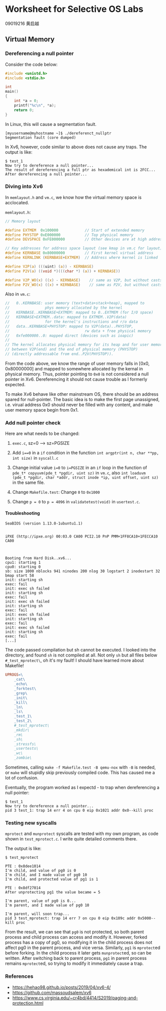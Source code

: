 # Worksheet for Selective OS Labs

09019216 黄启越

## Virtual Memory
### Dereferencing a null pointer
Consider the code below:
```c
#include <unistd.h>
#include <stdio.h>

int
main()
{
    int *a = 0;
    printf("%c\n", *a);
    return 0;
}
```

In Linux, this will cause a segmentation fault.
```
[myusername@myhostname ~]$ ./dereferenct_nullptr 
Segmentation fault (core dumped)
```

In Xv6, however, code similar to above does not cause any traps. The output is like:
```
$ test_1
Now try to dereference a null pointer...
The result of dereferencing a full ptr as hexademical int is 2FCC...
After dereferencing a null pointer...
```


### Diving into Xv6
In `memlayout.h` and `vm.c`, we know how the virtual memory space is acclocated.

`memlayout.h`:

```c
// Memory layout

#define EXTMEM  0x100000            // Start of extended memory
#define PHYSTOP 0xE000000           // Top physical memory
#define DEVSPACE 0xFE000000         // Other devices are at high addresses

// Key addresses for address space layout (see kmap in vm.c for layout)
#define KERNBASE 0x80000000         // First kernel virtual address
#define KERNLINK (KERNBASE+EXTMEM)  // Address where kernel is linked

#define V2P(a) (((uint) (a)) - KERNBASE)
#define P2V(a) ((void *)(((char *) (a)) + KERNBASE))

#define V2P_WO(x) ((x) - KERNBASE)    // same as V2P, but without casts
#define P2V_WO(x) ((x) + KERNBASE)    // same as P2V, but without casts
```

Also in `vm.c`:
```c
//   0..KERNBASE: user memory (text+data+stack+heap), mapped to
//                phys memory allocated by the kernel
//   KERNBASE..KERNBASE+EXTMEM: mapped to 0..EXTMEM (for I/O space)
//   KERNBASE+EXTMEM..data: mapped to EXTMEM..V2P(data)
//                for the kernel's instructions and r/o data
//   data..KERNBASE+PHYSTOP: mapped to V2P(data)..PHYSTOP,
//                                  rw data + free physical memory
//   0xfe000000..0: mapped direct (devices such as ioapic)
//
// The kernel allocates physical memory for its heap and for user memory
// between V2P(end) and the end of physical memory (PHYSTOP)
// (directly addressable from end..P2V(PHYSTOP)).
```

From the code above, we know the range of user memory falls in [0x0, 0x80000000] and mapped to somewhere allocated by the kernal in physical memory. Thus, pointer pointing to `0x0` is not considered a null pointer in Xv6. Dereferencing it should not cause trouble as I formerly expected.


To make Xv6 behave like other mainstream OS, there should be an address spared for null-pointer. The basic idea is to make the first page unassigned, i.e. virual address 0x0 should never be filled with any content, and make user memory space begin from 0x1.

### Add null pointer check
Here are what needs to be changed:

1. `exec.c`, sz=0 --> sz=PGSIZE
2. Add `i==0` in a `if` condition in the function `int argptr(int n, char **pp, int size)` in `syscall.c`
3. Change initial value `i=0` to `i=PGSIZE` in an `if` loop in the function of `pde_t* copyuvm(pde_t *pgdir, uint sz)` in `vm.c`, also `int loaduvm (pde_t *pgdir, char *addr, struct inode *ip, uint offset, uint sz)` in the same file.

4. Change `Makefile.test`: Change `0` to `0x1000`

5. Change `p = 0` to `p = 4096` in `validatetest(void)` in `usertest.c`.

#### Troubleshooting
```
SeaBIOS (version 1.13.0-1ubuntu1.1)


iPXE (http://ipxe.org) 00:03.0 CA00 PCI2.10 PnP PMM+1FF8CA10+1FECCA10 CA00
                                                                               


Booting from Hard Disk..xv6...
cpu1: starting 1
cpu0: starting 0
sb: size 1000 nblocks 941 ninodes 200 nlog 30 logstart 2 inodestart 32 bmap start 58
init: starting sh
exec: fail
init: exec sh failed
init: starting sh
exec: fail
init: exec sh failed
init: starting sh
exec: fail
init: exec sh failed
init: starting sh
exec: fail
init: exec sh failed
init: starting sh
exec: fail
[...]
```

The code passed compilation but sh cannot be executed. I looked into the directory, and found `sh` is not compiled at all. Not only `sh` but all files below `#_test_mprotect\`, oh it's my fault! I should have learned more about Makefile!

```Makefile
UPROGS=\
	_cat\
	_echo\
	_forktest\
	_grep\
	_init\
	_kill\
	_ln\
	_ls\
	_test_1\
	_test_2\
	#_test_mprotect\
	_mkdir\
	_rm\
	_sh\
	_stressfs\
	_usertests\
	_wc\
	_zombie\
```

Sometimes, calling `make -f Makefile.test -B qemu-nox` with `-B` is needed, or `make` will stupidly skip previously compiled code. This has caused me a lot of confusion.

Eventually, the program worked as I expectd - to trap when dereferencing a null pointer:

```
$ test_1
Now try to dereference a null pointer...
pid 3 test_1: trap 14 err 4 on cpu 0 eip 0x1021 addr 0x0--kill proc
```

### Testing new syscalls
`mprotect` and `munprotect` syscalls are tested with my own program, as code shown in `test_mprotect.c`. I write quite detailed comments there.

The output is like:

```
$ test_mprotect

PTE : 0x8dee1014
I'm child, and value of pg0 is 0
I'm child, and I made value of pg0 10
I'm child, and protected value of pg1 is 1

PTE : 0x8df27014
After unprotecting pg1 the value became = 5

I'm parent, value of pg0 is 0...
I'm parent, and I made value of pg0 10

I'm parent, will soon trap...
pid 3 test_mprotect: trap 14 err 7 on cpu 0 eip 0x109c addr 0x5000--kill proc
```

From the result, we can see that `pg0` is not protected, so both parent process and child process can access and modify it. However, forked process has a copy of pg0, so modifying it in the child process does not affect pg0 in the parent process, and vice versa. Similarly, `pg1` is `mprotect`ed before forking. In the child process it later gets `munprotect`ed, so can be written. After switching back to parent process, `pg1` in parent process remains `mprotect`ed, so trying to modify it immediately cause a trap.


### References
* https://hehao98.github.io/posts/2019/04/xv6-4/
* https://github.com/massoudsalem/xv6
* https://www.cs.virginia.edu/~cr4bd/4414/S2019/paging-and-protection.html